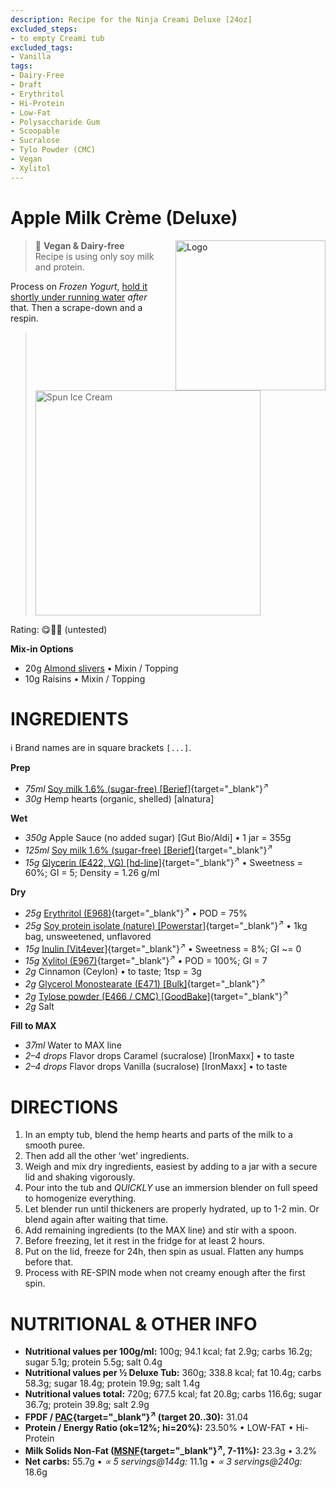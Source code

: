 ```yaml
---
description: Recipe for the Ninja Creami Deluxe [24oz]
excluded_steps:
- to empty Creami tub
excluded_tags:
- Vanilla
tags:
- Dairy-Free
- Draft
- Erythritol
- Hi-Protein
- Low-Fat
- Polysaccharide Gum
- Scoopable
- Sucralose
- Tylo Powder (CMC)
- Vegan
- Xylitol
---
```

# Apple Milk Crème (Deluxe)
<img style="float: right; margin-left: 1.5em;" width=240 alt="Logo" src="logo-apple-milk-creme.png" />

> 🌿 **Vegan & Dairy-free**<br />Recipe is using only soy milk and protein.

Process on *Frozen Yogurt*, [hold it shortly under running water](https://jhermann.github.io/ice-creamery/info/tips%2Btricks/#handling-of-icy-sides-bottom)
*after* that. Then a scrape-down and a respin.

> <img width=360 alt="Spun Ice Cream" src="" class="zoomable" />

Rating: 😋🍎🍏 (untested)

**Mix-in Options**

 * 20g [Almond slivers](../../T/Toppings/#chopped-nuts) • Mixin / Topping
 * 10g Raisins • Mixin / Topping

# INGREDIENTS

ℹ️ Brand names are in square brackets `[...]`.

**Prep**

  - _75ml_ [Soy milk 1.6% (sugar-free) \[Berief\]](/ice-creamery/info/ingredients/#soy-milk){target="_blank"}<sup>↗</sup>
  - _30g_ Hemp hearts (organic, shelled) [alnatura]

**Wet**

  - _350g_ Apple Sauce (no added sugar) [Gut Bio/Aldi] • 1 jar = 355g
  - _125ml_ [Soy milk 1.6% (sugar-free) \[Berief\]](/ice-creamery/info/ingredients/#soy-milk){target="_blank"}<sup>↗</sup>
  - _15g_ [Glycerin (E422, VG) \[hd-line\]](/ice-creamery/info/ingredients/#vegetable-glycerin-glycerol-vg-e422){target="_blank"}<sup>↗</sup> • Sweetness = 60%; GI = 5; Density = 1.26 g/ml

**Dry**

  - _25g_ [Erythritol (E968)](/ice-creamery/info/ingredients/#erythritol-e968){target="_blank"}<sup>↗</sup> • POD = 75%
  - _25g_ [Soy protein isolate (nature) \[Powerstar\]](/ice-creamery/info/ingredients/#soy-protein-isolate){target="_blank"}<sup>↗</sup> • 1kg bag, unsweetened, unflavored
  - _15g_ [Inulin \[Vit4ever\]](/ice-creamery/info/ingredients/#inulin){target="_blank"}<sup>↗</sup> • Sweetness = 8%; GI ~= 0
  - _15g_ [Xylitol (E967)](/ice-creamery/info/ingredients/#xylitol-e967){target="_blank"}<sup>↗</sup> • POD = 100%; GI = 7
  - _2g_ Cinnamon (Ceylon) • to taste; 1tsp = 3g
  - _2g_ [Glycerol Monostearate (E471) \[Bulk\]](/ice-creamery/info/ingredients/#glycerol-monostearate-gms-e471){target="_blank"}<sup>↗</sup>
  - _2g_ [Tylose powder (E466 / CMC) \[GoodBake\]](/ice-creamery/info/ingredients/#carboxymethyl-cellulose-cmc-e466){target="_blank"}<sup>↗</sup>
  - _2g_ Salt

**Fill to MAX**

  - _37ml_ Water to MAX line
  - _2–4 drops_ Flavor drops Caramel (sucralose) [IronMaxx] • to taste
  - _2–4 drops_ Flavor drops Vanilla (sucralose) [IronMaxx] • to taste

# DIRECTIONS

 1. In an empty tub, blend the hemp hearts and parts of the milk to a smooth puree.
 1. Then add all the other ‘wet’ ingredients.
 1. Weigh and mix dry ingredients, easiest by adding to a jar with a secure lid and shaking vigorously.
 1. Pour into the tub and *QUICKLY* use an immersion blender on full speed to homogenize everything.
 1. Let blender run until thickeners are properly hydrated, up to 1-2 min. Or blend again after waiting that time.
 1. Add remaining ingredients (to the MAX line) and stir with a spoon.
 1. Before freezing, let it rest in the fridge for at least 2 hours.
 1. Put on the lid, freeze for 24h, then spin as usual. Flatten any humps before that.
 1. Process with RE-SPIN mode when not creamy enough after the first spin.

# NUTRITIONAL & OTHER INFO
- **Nutritional values per 100g/ml:** 100g; 94.1 kcal; fat 2.9g; carbs 16.2g; sugar 5.1g; protein 5.5g; salt 0.4g
- **Nutritional values per ½ Deluxe Tub:** 360g; 338.8 kcal; fat 10.4g; carbs 58.3g; sugar 18.4g; protein 19.9g; salt 1.4g
- **Nutritional values total:** 720g; 677.5 kcal; fat 20.8g; carbs 116.6g; sugar 36.7g; protein 39.8g; salt 2.9g
- **FPDF / [PAC](/ice-creamery/info/glossary/#potere-anti-congelante-pac){target="_blank"}<sup>↗</sup> (target 20..30):** 31.04
- **Protein / Energy Ratio (ok=12%; hi=20%):** 23.50% • LOW-FAT • Hi-Protein
- **Milk Solids Non-Fat ([MSNF](/ice-creamery/info/glossary/#milk-solids-not-fat-msnf){target="_blank"}<sup>↗</sup>, 7-11%):** 23.3g • 3.2%
- **Net carbs:** 55.7g • *∝ 5 servings@144g:* 11.1g • *∝ 3 servings@240g:* 18.6g
